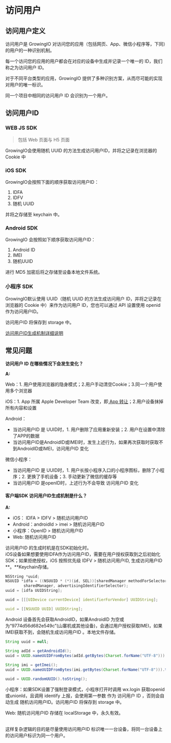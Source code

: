 # 访问用户

## 访问用户定义

访问用户是 GrowingIO 对访问您的应用（包括网页、App、微信小程序等，下同）的用户的一种识别机制。

每一个访问您的应用的用户都会在对应的设备中生成并记录一个唯一的 ID，我们称之为访问用户 ID。

对于不同平台类型的应用，GrowingIO 提供了多种识别方案，从而尽可能的实现对用户的唯一标识。

同一个项目中相同的访问用户 ID 会识别为一个用户。

## 访问用户ID

### WEB JS SDK

> 包括 Web 页面与 H5 页面

GrowingIO会使用随机 UUID 的方法生成访问用户ID，并将之记录在浏览器的 Cookie 中

### iOS SDK

GrowingIO会按照下面的顺序获取访问用户ID：

1. IDFA
2. IDFV
3. 随机 UUID

并将之存储至 keychain 中。

### Android SDK

GrowingIO 会按照如下顺序获取访问用户ID：

1. Android ID
2. IMEI
3. 随机UUID

进行 MD5 加密后将之存储至设备本地文件系统。

### 小程序 SDK

GrowingIO默认使用 UUID（随机 UUID 的方法生成访问用户 ID，并将之记录在浏览器的 Cookie 中）来作为访问用户 ID，您也可以通过 API 设置使用 openid 作为访问用户ID。

访问用户ID 将保存到 storage 中。

[访问用户ID生成机制详细说明](visituser.md#10-ke-hu-duan-sdkdeviceid-sheng-cheng-ji-zhi-jian-yao-luo-ji-shi-shen-me)

## 常见问题

**访问用户 ID 在哪些情况下会发生变化？**

**A:**

Web：1. 用户使用浏览器的隐身模式；2.用户手动清空Cookie；3.同一个用户使用多个浏览器

iOS：1. App 所属 Apple Developer Team 改变，即[ App 转让](https://help.apple.com/app-store-connect/#/deved688524f)；2.用户设备抹掉所有内容和设置

Android：

* 当访问用户ID 是 UUID时，1. 用户删除了应用重新安装；2. 用户在设置中清除了APP的数据
* 当访问用户ID是AndroidID或IMEI时，发生上述行为，如果再次获取时获取不到AndroidID或IMEI，访问用户ID 变化

微信小程序：

* 当访问用户ID 是 UUID时，1. 用户长按小程序入口的小程序图标，删除了小程序；2. 更换了手机设备；3. 手动更新了微信的缓存等
* 当访问用户ID 是openID时，上述行为不会导致 访问用户ID 变化

#### 客户端SDK 访问用户ID生成机制是什么？[​](http://localhost:3000/growingio-sdk-docs/question/common#10-%E5%AE%A2%E6%88%B7%E7%AB%AFsdk-deviceid-%E7%94%9F%E6%88%90%E6%9C%BA%E5%88%B6%E7%AE%80%E8%A6%81%E9%80%BB%E8%BE%91%E6%98%AF%E4%BB%80%E4%B9%88) <a href="#10-ke-hu-duan-sdkdeviceid-sheng-cheng-ji-zhi-jian-yao-luo-ji-shi-shen-me" id="10-ke-hu-duan-sdkdeviceid-sheng-cheng-ji-zhi-jian-yao-luo-ji-shi-shen-me"></a>

**A:**

* iOS： IDFA > IDFV > 随机访问用户ID
* Android：androidId > imei > 随机访问用户ID
* 小程序：OpenID > 随机访问用户ID
* Web: 随机访问用户ID

访问用户ID 的生成时机是在SDK初始化时。\
iOS设备如果想要使用IDFA作为访问用户ID，需要在用户授权获取到之后初始化SDK；如果拒绝授权，iOS 按照优先级 IDFV > 随机访问用户ID, 生成访问用户ID **。**Keychain存储。

```c
NSString *uuid;
NSUUID *idfa = ((NSUUID * (*)(id, SEL))[sharedManager methodForSelector:advertisingIdentifierSelector])(
        sharedManager, advertisingIdentifierSelector);
uuid = [idfa UUIDString];

uuid = [[[UIDevice currentDevice] identifierForVendor] UUIDString];

uuid = [[NSUUID UUID] UUIDString];
```

Android 设备首先会获取AndroidID，如果AndroidID 为空或为“9774d56d682e549c”(山寨机或其他设备)，会通过用户授权获取IMEI，如果IMEI获取不到，会随机生成访问用户ID 。本地文件存储。

```java
String uuid = null;

String adId = getAndroidId();
uuid = UUID.nameUUIDFromBytes(adId.getBytes(Charset.forName("UTF-8"))).toString();
        
String imi = getImei();
uuid = UUID.nameUUIDFromBytes(imi.getBytes(Charset.forName("UTF-8"))).toString();

uuid = UUID.randomUUID().toString();
```

小程序：如果SDK设置了强制登录模式，小程序打开时调用 wx.login 获取openid或unionId，且调用 identify 上报，会使用第一参数 作为 访问用户 ID ，否则会自动生成 随机访问用户ID。访问用户ID 将保存到 storage 中。

Web: 随机访问用户ID 存储在 localStorage 中，永久有效。

\
这样复杂逻辑的目的是尽量使用访问用户ID 标识唯一一台设备，将同一台设备上的访问用户标识为同一个用户。
